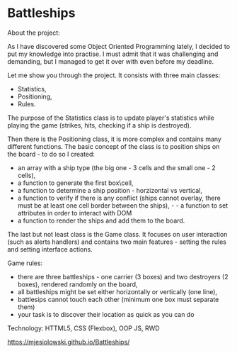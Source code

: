 # Battleships
About the project:

As I have discovered some Object Oriented Programming lately, I decided to put my knowledge into practise. I must admit that it was challenging and demanding, but I managed to get it over with even before my deadline.

Let me show you through the project. It consists with three main classes:
- Statistics,
- Positioning,
- Rules.

The purpose of the Statistics class is to update player's statistics while playing the game (strikes, hits, checking if a ship is destroyed).

Then there is the Positioning class, it is more complex and contains many different functions. The basic concept of the class is to position ships on the board - to do so I created:
- an array with a ship type (the big one - 3 cells and the small one - 2 cells),
- a function to generate the first box\cell,
- a function to determine a ship position - horzizontal vs vertical,
- a function to verify if there is any conflict (ships cannot overlay, there must be at least one cell border between the ships), - - a function to set attributes in order to interact with DOM
- a function to render the ships and add them to the board.

The last but not least class is the Game class. It focuses on user interaction (such as alerts handlers) and contains two main features - setting the rules and setting interface actions. 

Game rules:
- there are three battleships - one carrier (3 boxes) and two destroyers (2 boxes), rendered randomly on the board,
- all battleships might be set either horizontally or vertically (one line),
- battlesips cannot touch each other (minimum one box must separate them)
- your task is to discover their location as quick as you can do

Technology:
HTTML5, CSS (Flexbox), OOP JS, RWD

https://mjesiolowski.github.io/Battleships/
